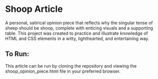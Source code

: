 # Shoop Article
A personal, satirical opinion piece that reflects why the singular tense of sheep should be shoop, complete with enticing visuals and a supporting table. This project was created to practice and illustrate knowledge of HTML and CSS elements in a witty, lighthearted, and entertaining way.

## To Run:
This article can be run by cloning the repository and viewing the shoop_opinion_piece.html file in your preferred browser.
